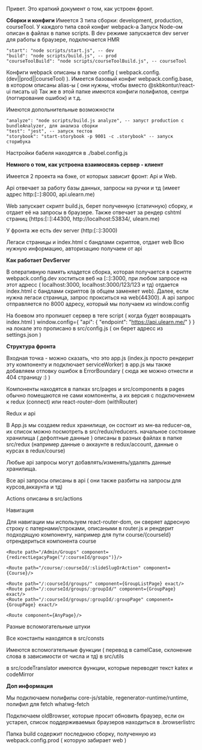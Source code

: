 Привет.
Это краткий документ о том, как устроен фронт.

**Сборки и конфиги**
Имеется 3 типа сборки: development, production, courseTool. У каждого типа свой конфиг webpack-а
Запуск Node-ом описан в файлах в папке scripts. В dev режиме запускается dev server для работы в браузере, подключается HMR

    "start": "node scripts/start.js", -- dev
    "build": "node scripts/build.js", -- prod
    "courseToolBuild": "node scripts/courseToolBuild.js", -- courseTool
    
Конфиги webpack описаны в папке config ( webpack.config.(dev||prod||courseTool) ). 
Имеется базовый конфиг webpack.config.base, в котором описаны alias-ы ( они нужны, чтобы вместо @skbkontur/react-ui писать ui)
Так же в этой папке имеются конфиги полифилов, сентри (логгирование ошибок) и т.д.
    
Имеются допольнительные возможности
    
    "analyze": "node scripts/build.js analyze", -- запуст production с bundleAnalyzer, для анализа сборки
    "test": "jest", -- запуск тестов
    "storybook": "start-storybook -p 9001 -c .storybook" -- запуск сторибука
    
Настройки бабеля находятся в ./babel.config.js


**Немного о том, как устроена взаимосвязь сервер - клиент**

Имеется 2 проекта на бэке, от которых зависит фронт: Api и Web. 

Api отвечает за работу базы данных, запросы на ручки и тд (имеет адрес http:[::]:8000, api.ulearn.me)

Web запускает скрипт build.js, берет полученную (статичную) сборку, и отдает её на запросы в браузере.
Также отвечает за рендер cshtml страниц (https:[::]:44300, http://localhost:53834/, ulearn.me)

У фронта же есть dev server (http:[::]:3000)

Легаси страницы и index.html с бандлами скриптов, отдает web
Всю нужную информацию, авторизацию получаем от api

**Как работает DevServer**

В оперативную память кладется сборка, которая получается в скрипте webpack.config.dev
хоститься веб на [::]:3000, при любом запросе на этот адресс ( localhost:3000, localhost:3000/123/123 и тд)
отдается index.html с бандлами скриптов (в общем заменяет web).
Далее, если нужна легаси страница, запрос прокситься на web(44300).
А api запрос отправляется по 8000 адресу, который мы получаем из window.config

На боевом это пропишет сервер в теге script ( когда будет возвращать index.html )
window.config={
  "api": {
    "endpoint": "https://api.ulearn.me/"
  }
}
на локале это прописано в src/config.js ( он берет адресс из settings.json )

**Структура фронта**

Входная точка - можно сказать, что это app.js (index.js просто рендерит эту компоненту и подключает serviceWorker)
в app.js мы также добавляем отловку ошибок в ErrorBoundary ( сюда же можно отнести и 404 страницу :) )

Компоненты находятся в папках src/pages и src/components
в pages обычно помещаются не сами компоненты, а их версия с подключением к redux (connect) или react-router-dom (withRouter) 

Redux и api

В App.js мы создаем redux хранилище, он состоит из мн-ва reducer-ов, их список можно посмотреть в src/redux/reducers. 
начальное состояние хранилища ( дефолтные данные ) описаны в разных файлах в папке src/redux
(например данные о аккаунте в redux/account, данные о курсах в redux/course)

Любые api запросы могут добавлять/изменять/удалять данные хранилища.

Все api запросы описаны в api ( они также разбиты на запросы для курсов,аккаунта и тд)

Actions описаны в src/actions

Навигация

Для навигации мы используем react-router-dom, он сверяет адресную строку с патернами/строками, описаными в router.js
и рендерит подходящую компоненту, например для пути course/{courseId} отрендериться компонента course
```
<Route path="/Admin/Groups" component={redirectLegacyPage("/:courseId/groups")}/>

<Route path="/course/:courseId/:slideSlugOrAction" component={Course}/>

<Route path="/:courseId/groups/" component={GroupListPage} exact/>
<Route path="/:courseId/groups/:groupId/" component={GroupPage} exact/>
<Route path="/:courseId/groups/:groupId/:groupPage" component={GroupPage} exact/>

<Route component={AnyPage}/>
```
Разные вспомогательные штуки  

Все константы находятся в src/consts

Имеются вспомогательные функции ( перевод в camelCase, склонение слова в зависимости от числа и тд) в src/utils

в src/codeTranslator имеются функции, которые переводят текст katex и codeMirror

**Доп информация**

Мы подключаем полифилы core-js/stable, regenerator-runtime/runtime, полифил для fetch whatwg-fetch

Подключаем oldBrowser, которые просит обновить браузер, если он устарел, список поддерживаемых браузеров находиться в .browserlistrc

Папка build содержит последнюю сборку, полученную из webpack.config.prod ( которую забирает web )